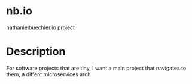 # nb.io
nathanielbuechler.io project

# Description
For software projects that are tiny, I want a main project that navigates to them, a diffent microservices arch
